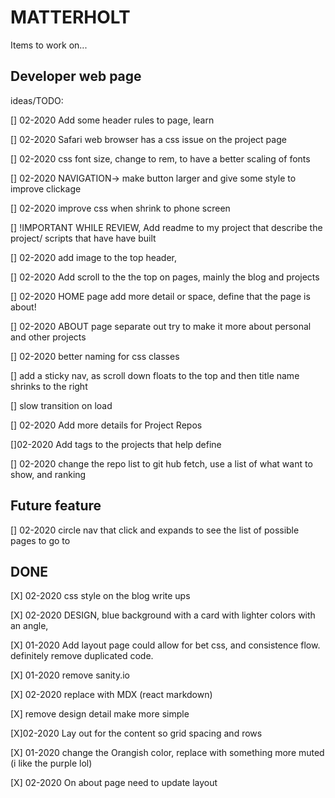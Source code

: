 # MATTERHOLT

Items to work on...

## Developer web page

ideas/TODO:

[] 02-2020 Add some header rules to page, learn

[] 02-2020 Safari web browser has a css issue on the project page

[] 02-2020 css font size, change to rem, to have a better scaling of fonts

[] 02-2020 NAVIGATION-> make button larger and give some style to improve clickage

[] 02-2020 improve css when shrink to phone screen

[] !IMPORTANT WHILE REVIEW, Add readme to my project that describe the project/ scripts that have have built

[] 02-2020 add image to the top header,

[] 02-2020 Add scroll to the the top on pages, mainly the blog and projects

[] 02-2020 HOME page add more detail or space, define that the page is about!

[] 02-2020 ABOUT page separate out try to make it more about personal and other projects

[] 02-2020 better naming for css classes

[] add a sticky nav, as scroll down floats to the top and then title name shrinks to the right

[] slow transition on load

[] 02-2020 Add more details for Project Repos

[]02-2020 Add tags to the projects that help define

[] 02-2020 change the repo list to git hub fetch, use a list of what want to show, and ranking

## Future feature

[] 02-2020 circle nav that click and expands to see the list of possible pages to go to

## DONE

[X] 02-2020 css style on the blog write ups

[X] 02-2020 DESIGN, blue background with a card with lighter colors with an angle,

[X] 01-2020 Add layout page could allow for bet css, and consistence flow. definitely remove duplicated code.

[X] 01-2020 remove sanity.io

[X] 02-2020 replace with MDX (react markdown)

[X] remove design detail make more simple

[X]02-2020 Lay out for the content so grid spacing and rows

[X] 01-2020 change the Orangish color, replace with something more muted (i like the purple lol)

[X] 02-2020 On about page need to update layout
